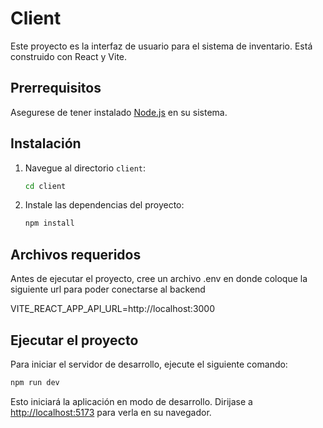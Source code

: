 # Client

Este proyecto es la interfaz de usuario para el sistema de inventario. Está construido con React y Vite.

## Prerrequisitos

Asegurese de tener instalado [Node.js](https://nodejs.org/) en su sistema.

## Instalación

1.  Navegue al directorio `client`:
    ```sh
    cd client
    ```
2.  Instale las dependencias del proyecto:
    ```sh
    npm install
    ```
## Archivos requeridos
Antes de ejecutar el proyecto, cree un archivo .env en donde coloque la siguiente url para poder conectarse al backend

VITE_REACT_APP_API_URL=http://localhost:3000


## Ejecutar el proyecto

Para iniciar el servidor de desarrollo, ejecute el siguiente comando:

```sh
npm run dev
```

Esto iniciará la aplicación en modo de desarrollo. Dirijase a [http://localhost:5173](http://localhost:5173) para verla en su navegador.
